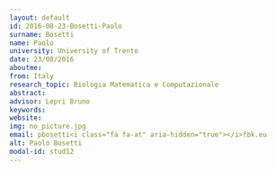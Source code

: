 ```yaml
---
layout: default 
id: 2016-08-23-Bosetti-Paolo
surname: Bosetti
name: Paolo
university: University of Trento
date: 23/08/2016
aboutme: 
from: Italy
research_topic: Biologia Matematica e Computazionale
abstract: 
advisor: Lepri Bruno
keywords: 
website: 
img: no_picture.jpg
email: pbosetti<i class="fa fa-at" aria-hidden="true"></i>fbk.eu
alt: Paolo Bosetti
modal-id: stud12
---
```

